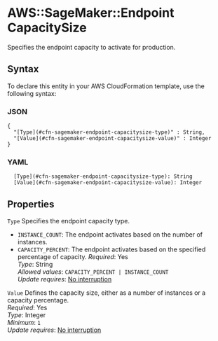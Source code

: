 # AWS::SageMaker::Endpoint CapacitySize<a name="aws-properties-sagemaker-endpoint-capacitysize"></a>

Specifies the endpoint capacity to activate for production\.

## Syntax<a name="aws-properties-sagemaker-endpoint-capacitysize-syntax"></a>

To declare this entity in your AWS CloudFormation template, use the following syntax:

### JSON<a name="aws-properties-sagemaker-endpoint-capacitysize-syntax.json"></a>

```
{
  "[Type](#cfn-sagemaker-endpoint-capacitysize-type)" : String,
  "[Value](#cfn-sagemaker-endpoint-capacitysize-value)" : Integer
}
```

### YAML<a name="aws-properties-sagemaker-endpoint-capacitysize-syntax.yaml"></a>

```
  [Type](#cfn-sagemaker-endpoint-capacitysize-type): String
  [Value](#cfn-sagemaker-endpoint-capacitysize-value): Integer
```

## Properties<a name="aws-properties-sagemaker-endpoint-capacitysize-properties"></a>

`Type` <a name="cfn-sagemaker-endpoint-capacitysize-type"></a>
Specifies the endpoint capacity type\.

- `INSTANCE_COUNT`: The endpoint activates based on the number of instances\.
- `CAPACITY_PERCENT`: The endpoint activates based on the specified percentage of capacity\.
  _Required_: Yes  
  _Type_: String  
  _Allowed values_: `CAPACITY_PERCENT | INSTANCE_COUNT`  
  _Update requires_: [No interruption](https://docs.aws.amazon.com/AWSCloudFormation/latest/UserGuide/using-cfn-updating-stacks-update-behaviors.html#update-no-interrupt)

`Value` <a name="cfn-sagemaker-endpoint-capacitysize-value"></a>
Defines the capacity size, either as a number of instances or a capacity percentage\.  
_Required_: Yes  
_Type_: Integer  
_Minimum_: `1`  
_Update requires_: [No interruption](https://docs.aws.amazon.com/AWSCloudFormation/latest/UserGuide/using-cfn-updating-stacks-update-behaviors.html#update-no-interrupt)
